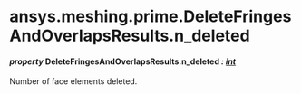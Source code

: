 <a id="ansys-meshing-prime-deletefringesandoverlapsresults-n-deleted"></a>

# ansys.meshing.prime.DeleteFringesAndOverlapsResults.n_deleted

<a id="ansys.meshing.prime.DeleteFringesAndOverlapsResults.n_deleted"></a>

#### *property* DeleteFringesAndOverlapsResults.n_deleted *: [int](https://docs.python.org/3.11/library/functions.html#int)*

Number of face elements deleted.

<!-- !! processed by numpydoc !! -->
